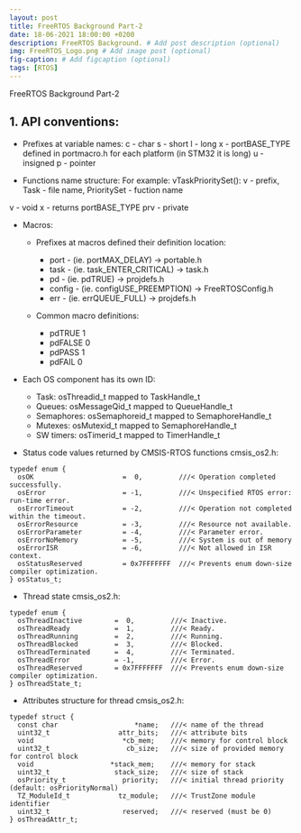 ```yaml
---
layout: post
title: FreeRTOS Background Part-2
date: 18-06-2021 18:00:00 +0200
description: FreeRTOS Background. # Add post description (optional)
img: FreeRTOS_Logo.png # Add image post (optional)
fig-caption: # Add figcaption (optional)
tags: [RTOS]
---
```


FreeRTOS Background Part-2
## 1. API conventions:
* Prefixes at variable names:
c - char
s - short
l - long
x - portBASE_TYPE defined in portmacro.h for each platform (in STM32 it is long)
u - insigned
p - pointer

* Functions name structure:
For example: vTaskPrioritySet():
v - prefix, Task - file name, PrioritySet - fuction name

v - void 
x - returns portBASE_TYPE
prv - private

* Macros:
  - Prefixes at macros defined their definition location:
    - port   - (ie. portMAX_DELAY)        -> portable.h
    - task   - (ie. task_ENTER_CRITICAL)  -> task.h
    - pd     - (ie. pdTRUE)               -> projdefs.h
    - config - (ie. configUSE_PREEMPTION) -> FreeRTOSConfig.h
    - err    - (ie. errQUEUE_FULL)        -> projdefs.h

  - Common macro definitions:
    - pdTRUE  1
    - pdFALSE 0
    - pdPASS  1
    - pdFAIL  0

* Each OS component has its own ID:
  - Task: osThreadid_t mapped to TaskHandle_t
  - Queues: osMessageQid_t mapped to QueueHandle_t
  - Semaphores: osSemaphoreid_t mapped to SemaphoreHandle_t
  - Mutexes: osMutexid_t mapped to SemaphoreHandle_t
  - SW timers: osTimerid_t mapped to TimerHandle_t  
  
*  Status code values returned by CMSIS-RTOS functions cmsis_os2.h:
```
typedef enum {
  osOK                      =  0,         ///< Operation completed successfully.
  osError                   = -1,         ///< Unspecified RTOS error: run-time error.
  osErrorTimeout            = -2,         ///< Operation not completed within the timeout.
  osErrorResource           = -3,         ///< Resource not available.
  osErrorParameter          = -4,         ///< Parameter error.
  osErrorNoMemory           = -5,         ///< System is out of memory
  osErrorISR                = -6,         ///< Not allowed in ISR context.
  osStatusReserved          = 0x7FFFFFFF  ///< Prevents enum down-size compiler optimization.
} osStatus_t;
``` 
   
* Thread state cmsis_os2.h:
```
typedef enum {
  osThreadInactive        =  0,         ///< Inactive.
  osThreadReady           =  1,         ///< Ready.
  osThreadRunning         =  2,         ///< Running.
  osThreadBlocked         =  3,         ///< Blocked.
  osThreadTerminated      =  4,         ///< Terminated.
  osThreadError           = -1,         ///< Error.
  osThreadReserved        = 0x7FFFFFFF  ///< Prevents enum down-size compiler optimization.
} osThreadState_t;  
```  
    
* Attributes structure for thread cmsis_os2.h: 
```
typedef struct {
  const char                   *name;   ///< name of the thread
  uint32_t                 attr_bits;   ///< attribute bits
  void                      *cb_mem;    ///< memory for control block
  uint32_t                   cb_size;   ///< size of provided memory for control block
  void                   *stack_mem;    ///< memory for stack
  uint32_t                stack_size;   ///< size of stack
  osPriority_t              priority;   ///< initial thread priority (default: osPriorityNormal)
  TZ_ModuleId_t            tz_module;   ///< TrustZone module identifier
  uint32_t                  reserved;   ///< reserved (must be 0)
} osThreadAttr_t;
```